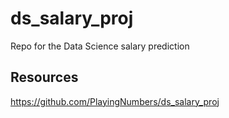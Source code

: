 # ds_salary_proj
Repo for the Data Science salary prediction

## Resources
https://github.com/PlayingNumbers/ds_salary_proj
